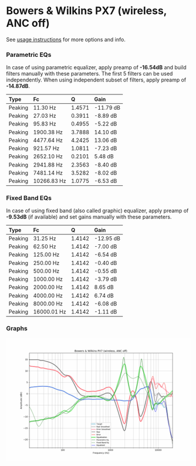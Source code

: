# Bowers & Wilkins PX7 (wireless, ANC off)
See [usage instructions](https://github.com/jaakkopasanen/AutoEq#usage) for more options and info.

### Parametric EQs
In case of using parametric equalizer, apply preamp of **-16.54dB** and build filters manually
with these parameters. The first 5 filters can be used independently.
When using independent subset of filters, apply preamp of **-14.87dB**.

| Type    | Fc          |      Q | Gain      |
|:--------|:------------|:-------|:----------|
| Peaking | 11.30 Hz    | 1.4571 | -11.79 dB |
| Peaking | 27.03 Hz    | 0.3911 | -8.89 dB  |
| Peaking | 95.83 Hz    | 0.4955 | -5.22 dB  |
| Peaking | 1900.38 Hz  | 3.7888 | 14.10 dB  |
| Peaking | 4477.64 Hz  | 4.2425 | 13.06 dB  |
| Peaking | 921.57 Hz   | 1.0811 | -7.23 dB  |
| Peaking | 2652.10 Hz  | 0.2101 | 5.48 dB   |
| Peaking | 2941.88 Hz  | 2.3563 | -8.40 dB  |
| Peaking | 7481.14 Hz  | 3.5282 | -8.02 dB  |
| Peaking | 10266.83 Hz | 1.0775 | -6.53 dB  |

### Fixed Band EQs
In case of using fixed band (also called graphic) equalizer, apply preamp of **-9.53dB**
(if available) and set gains manually with these parameters.

| Type    | Fc          |      Q | Gain      |
|:--------|:------------|:-------|:----------|
| Peaking | 31.25 Hz    | 1.4142 | -12.95 dB |
| Peaking | 62.50 Hz    | 1.4142 | -7.00 dB  |
| Peaking | 125.00 Hz   | 1.4142 | -6.54 dB  |
| Peaking | 250.00 Hz   | 1.4142 | -0.40 dB  |
| Peaking | 500.00 Hz   | 1.4142 | -0.55 dB  |
| Peaking | 1000.00 Hz  | 1.4142 | -3.79 dB  |
| Peaking | 2000.00 Hz  | 1.4142 | 8.65 dB   |
| Peaking | 4000.00 Hz  | 1.4142 | 6.74 dB   |
| Peaking | 8000.00 Hz  | 1.4142 | -6.08 dB  |
| Peaking | 16000.01 Hz | 1.4142 | -1.11 dB  |

### Graphs
![](./Bowers%20&%20Wilkins%20PX7%20(wireless,%20ANC%20off).png)